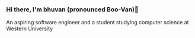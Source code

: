 ### Hi there, I'm bhuvan (pronounced Boo-Van)👋
 
An aspiring software engineer and a student studying computer science at Western University

